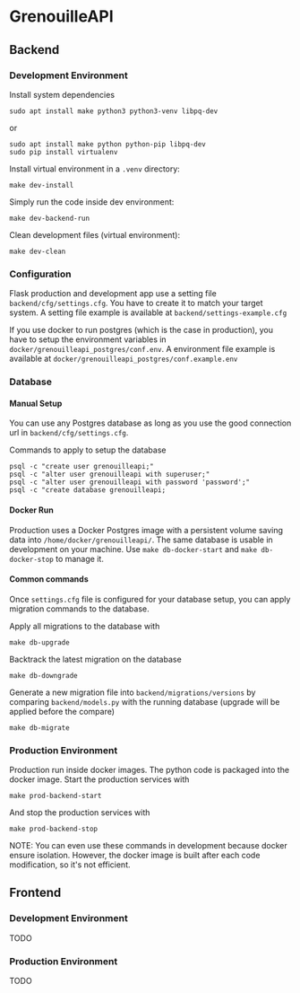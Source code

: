 # GrenouilleAPI

## Backend
### Development Environment

Install system dependencies
```
sudo apt install make python3 python3-venv libpq-dev
```
or  
```
sudo apt install make python python-pip libpq-dev
sudo pip install virtualenv
```

Install virtual environment in a `.venv` directory:
```
make dev-install
```

Simply run the code inside dev environment:
```
make dev-backend-run
```

Clean development files (virtual environment):
```
make dev-clean
```

### Configuration

Flask production and development app use a setting file `backend/cfg/settings.cfg`.
You have to create it to match your target system.
A setting file example is available at `backend/settings-example.cfg`


If you use docker to run postgres (which is the case in production), you have to setup the environment variables in `docker/grenouilleapi_postgres/conf.env`.
A environment file example is available at `docker/grenouilleapi_postgres/conf.example.env`

### Database

#### Manual Setup

You can use any Postgres database as long as you use the good connection url in `backend/cfg/settings.cfg`.

Commands to apply to setup the database
```
psql -c "create user grenouilleapi;"
psql -c "alter user grenouilleapi with superuser;"
psql -c "alter user grenouilleapi with password 'password';"
psql -c "create database grenouilleapi;
```

#### Docker Run

Production uses a Docker Postgres image with a persistent volume saving data into `/home/docker/grenouilleapi/`.
The same database is usable in development on your machine. Use `make db-docker-start` and `make db-docker-stop` to manage it.

#### Common commands

Once `settings.cfg` file is configured for your database setup, you can apply migration commands to the database.


Apply all migrations to the database with
```
make db-upgrade
```
Backtrack the latest migration on the database
```
make db-downgrade
```
Generate a new migration file into `backend/migrations/versions` by comparing `backend/models.py` with the running database (upgrade will be applied before the compare)
```
make db-migrate
```

### Production Environment

Production run inside docker images. The python code is packaged into the docker image.
Start the production services with
```
make prod-backend-start
```
And stop the production services with
```
make prod-backend-stop
```

NOTE: You can even use these commands in development because docker ensure isolation.
However, the docker image is built after each code modification, so it's not efficient.

## Frontend
### Development Environment

TODO

### Production Environment

TODO
